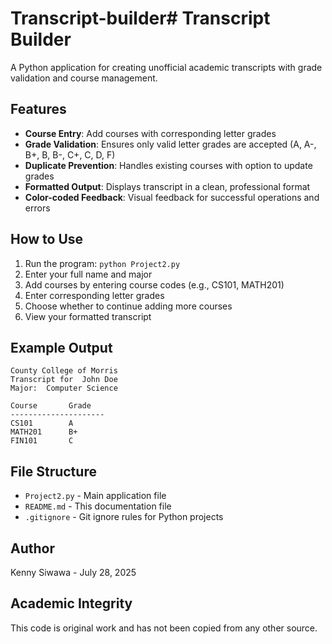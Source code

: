 # Transcript-builder# Transcript Builder

A Python application for creating unofficial academic transcripts with grade validation and course management.

## Features

- **Course Entry**: Add courses with corresponding letter grades
- **Grade Validation**: Ensures only valid letter grades are accepted (A, A-, B+, B, B-, C+, C, D, F)
- **Duplicate Prevention**: Handles existing courses with option to update grades
- **Formatted Output**: Displays transcript in a clean, professional format
- **Color-coded Feedback**: Visual feedback for successful operations and errors

## How to Use

1. Run the program: `python Project2.py`
2. Enter your full name and major
3. Add courses by entering course codes (e.g., CS101, MATH201)
4. Enter corresponding letter grades
5. Choose whether to continue adding more courses
6. View your formatted transcript

## Example Output

```
County College of Morris
Transcript for  John Doe
Major:  Computer Science

Course       Grade
---------------------
CS101        A
MATH201      B+
FIN101       C
```

## File Structure

- `Project2.py` - Main application file
- `README.md` - This documentation file
- `.gitignore` - Git ignore rules for Python projects

## Author

Kenny Siwawa - July 28, 2025

## Academic Integrity

This code is original work and has not been copied from any other source. 